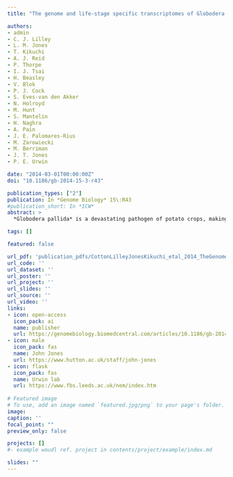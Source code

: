 ```yaml
---
title: "The genome and life-stage specific transcriptomes of Globodera pallida elucidate key aspects of plant parasitism by a cyst nematode"

authors:
- admin
- C. J. Lilley
- L. M. Jones
- T. Kikuchi
- A. J. Reid
- P. Thorpe
- I. J. Tsai
- H. Beasley
- V. Blok
- P. J. Cock
- S. Eves-van den Akker
- N. Holroyd
- M. Hunt
- S. Mantelin
- H. Naghra
- A. Pain
- J. E. Palomares-Rius
- M. Zarowiecki
- M. Berriman
- J. T. Jones
- P. E. Urwin

date: "2014-03-01T00:00:00Z"
doi: "10.1186/gb-2014-15-3-r43"

publication_types: ["2"]
publication: In *Genome Biology* 15\:R43
#publication_short: In *ICW*
abstract: >
  *Globodera pallida* is a devastating pathogen of potato crops, making it one of the most economically important plant parasitic nematodes. It is also an important model for the biology of cyst nematodes. Cyst nematodes and root-knot nematodes are the two most important plant parasitic nematode groups and together represent a global threat to food security. We present the complete genome sequence of *G. pallida*, together with transcriptomic data from most of the nematode life cycle, particularly focusing on the life cycle stages involved in root invasion and establishment of the biotrophic feeding site. Despite the relatively close phylogenetic relationship with root-knot nematodes, we describe a very different gene family content between the two groups and in particular extensive differences in the repertoire of effectors, including an enormous expansion of the SPRY domain protein family in *G. pallida*, which includes the SPRYSEC family of effectors. This highlights the distinct biology of cyst nematodes compared to the root-knot nematodes that were, until now, the only sedentary plant parasitic nematodes for which genome information was available. We also present in-depth descriptions of the repertoires of other genes likely to be important in understanding the unique biology of cyst nematodes and of potential drug targets and other targets for their control. The data and analyses we present will be central in exploiting post-genomic approaches in the development of much-needed novel strategies for the control of *G. pallida* and related pathogens.

tags: []

featured: false

url_pdf: 'publication_pdfs/CottonLilleyJonesKikuchi_etal_2014_TheGenomeAndLifeStageSpecificTranscriptomesOfGloboderaPallidaElucidateKeyAspectsOfPlantParasitismByACystNematode_GenomeBiology.pdf'
url_code: ''
url_dataset: ''
url_poster: ''
url_project: ''
url_slides: ''
url_source: ''
url_video: ''
links:
- icon: open-access
  icon_pack: ai
  name: publisher
  url: https://genomebiology.biomedcentral.com/articles/10.1186/gb-2014-15-3-r43
- icon: male
  icon_pack: fas
  name: John Jones
  url: https://www.hutton.ac.uk/staff/john-jones
- icon: flask
  icon_pack: fas
  name: Urwin lab
  url: https://www.fbs.leeds.ac.uk/nem/index.htm
  
# Featured image
# To use, add an image named `featured.jpg/png` to your page's folder.
image:
caption: ''
focal_point: ""
preview_only: false

projects: []
#- example woudl ref. project in contents/project/example/index.md

slides: ""
---
```


